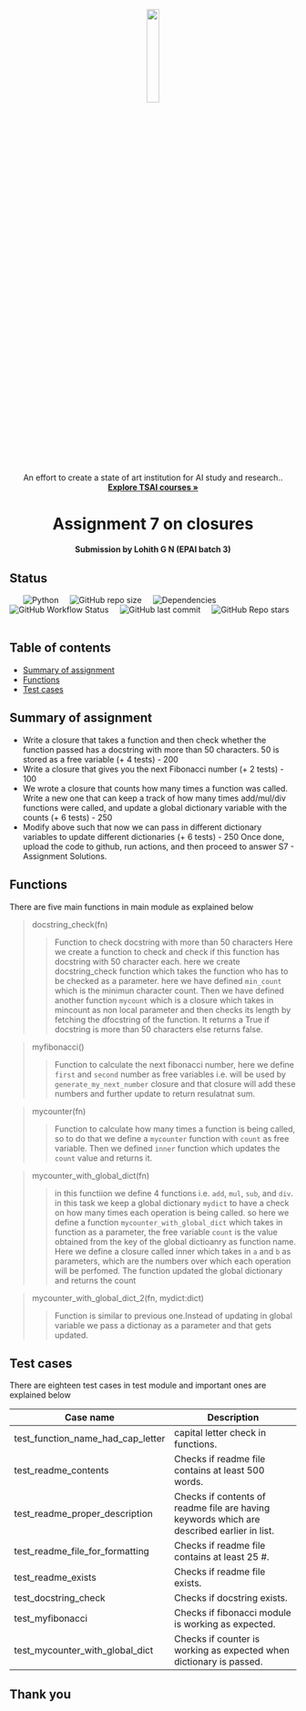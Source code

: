<p align="center"><img width=20.5% src="https://avatars.githubusercontent.com/u/67179924?s=280&v=4"></p>

<p align="center">
  An effort to create a state of art institution for AI study and research..
  <br>
  <a href="https://theschoolof.ai/#intro"><strong>Explore TSAI courses »</strong></a>
 </p>

##
<h1 align="center">Assignment 7 on closures</h1>
<h4 align="center">Submission by Lohith G N (EPAI batch 3) </h4>

## Status 

 &nbsp; &nbsp;  &nbsp; ![Python](https://img.shields.io/badge/python-v3.6+-blue.svg)  &nbsp;  &nbsp; 
 ![GitHub repo size](https://img.shields.io/github/repo-size/lohith0501/The-School-of-AI-session-7-assignment-lohith0501)  &nbsp;  &nbsp; 
![Dependencies](https://img.shields.io/badge/dependencies-up%20to%20date-brightgreen.svg)  &nbsp;  &nbsp; 
![GitHub Workflow Status](https://img.shields.io/github/workflow/status/lohith0501/The-School-of-AI-session-7-assignment-lohith0501/Session7_workflow)  &nbsp;  &nbsp; 
![GitHub last commit](https://img.shields.io/github/last-commit/lohith0501/The-School-of-AI-session-7-assignment-lohith0501)  &nbsp;  &nbsp; 
![GitHub Repo stars](https://img.shields.io/github/stars/lohith0501/The-School-of-AI-session-7-assignment-lohith0501?style=social)  &nbsp;  &nbsp; 

## Table of contents

- [Summary of assignment](#summary-of-assignment)
- [Functions](#functions)
- [Test cases](#test-cases)


## Summary of assignment
- Write a closure that takes a function and then check whether the function passed has a docstring with more than 50 characters. 50 is stored as a free variable (+ 4 tests) - 200
- Write a closure that gives you the next Fibonacci number (+ 2 tests) - 100
- We wrote a closure that counts how many times a function was called. Write a new one that can keep a track of how many times add/mul/div functions were called, and update a global dictionary variable with the counts (+ 6 tests) - 250
- Modify above such that now we can pass in different dictionary variables to update different dictionaries (+ 6 tests) - 250
Once done, upload the code to github, run actions, and then proceed to answer S7 - Assignment Solutions. 

## Functions

There are five main functions in main module as explained below

> docstring_check(fn)
>> Function to check docstring with more than 50 characters
Here we create a function to check and check if this function has docstring with 50 character each. here we create docstring_check function which takes the function who has to be checked as a parameter. here we have defined `min_count` which is the minimun character count. Then we have defined another function `mycount` which is a closure which takes in mincount as non local parameter and then checks its length by fetching the dfocstring of the function. It returns a True if docstring is more than 50 characters else returns false.

> myfibonacci()
>> Function to calculate the next fibonacci number, here we define `first` and `second` number as free variables i.e. will be used by `generate_my_next_number` closure and that closure will add these numbers and further update to return resulatnat sum.

> mycounter(fn)
>> Function to calculate how many times a function is being called, so to do that we define a `mycounter` function with `count` as free variable. Then we defined `inner` function which updates the `count` value and returns it.

> mycounter_with_global_dict(fn)
>> in this functiion we define 4 functions i.e. `add`, `mul`, `sub`, and `div`. in this task we keep a global dictionary `mydict` to have a check on how many times each operation is being called. so here we define a function `mycounter_with_global_dict` which takes in function as a parameter, the free variable `count` is the value obtained from the key of the global dictioanry as function name. Here we define a closure called inner which takes in  `a` and `b` as parameters, which are the numbers over which each operation will be perfomed. The function updated the global dictionary and returns the count

> mycounter_with_global_dict_2(fn, mydict:dict)
>>Function is similar to previous one.Instead of updating in global variable we pass a dictionay as a parameter and that gets updated. 

## Test cases 

There are eighteen test cases in test module and important ones are explained below

| Case name | Description |
| ------ | ----------- |
| test_function_name_had_cap_letter   | capital letter check in functions. |
| test_readme_contents | Checks if readme file contains at least 500 words. |
| test_readme_proper_description    | Checks if contents of readme file are having keywords which are described earlier in list. |
| test_readme_file_for_formatting | Checks if readme file contains at least 25 #. |
| test_readme_exists | Checks if readme file exists. |
| test_docstring_check | Checks if docstring exists. |
|test_myfibonacci | Checks if fibonacci module is working as expected. |
| test_mycounter_with_global_dict | Checks if counter is working as expected when dictionary is passed. |

## Thank you



